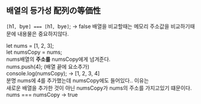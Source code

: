 ## 배열의 등가성 配列の等価性
`[`h1`, `bye`] === [`h1`, `bye`]`; -> false
배열을 비교할때는 메모리 주소값을 비교하기때문에 내용물은 중요하지않다.  

let nums = [1, 2, 3];  
let numsCopy = nums;  
nums배열의 **주소를** numsCopy에게 넘겨준다.  
nums.push(4); (배열 끝에  요소추가)  
console.log(numsCopy); -> [1, 2, 3, 4]  
분명 nums에 4를 추가했는데 numsCopy에도 들어있다.. 이유는  
새로운 배열을 추가한 것이 아닌 numsCopy가 nums의 주소를 가지고있기 떄문이다.  
nums === numsCopy -> true  

